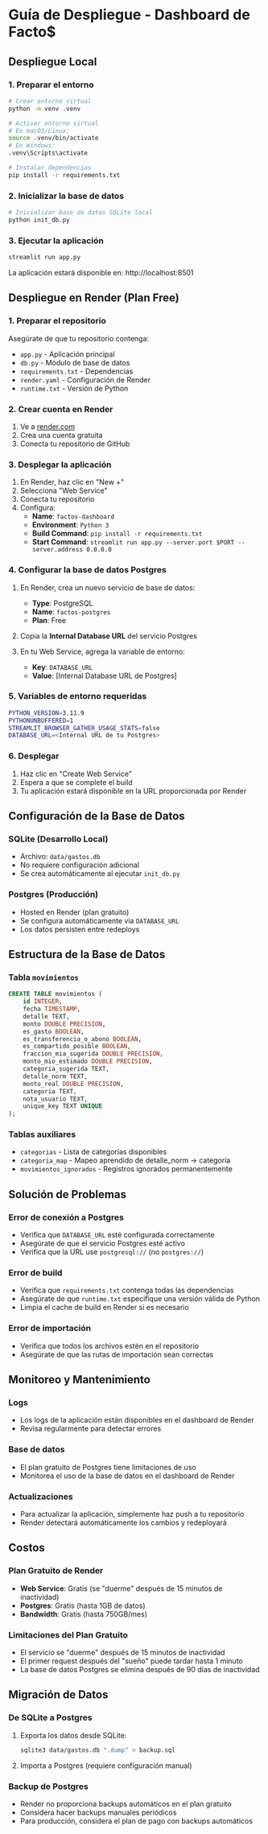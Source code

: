 # Guía de Despliegue - Dashboard de Facto$

## Despliegue Local

### 1. Preparar el entorno

```bash
# Crear entorno virtual
python -m venv .venv

# Activar entorno virtual
# En macOS/Linux:
source .venv/bin/activate
# En Windows:
.venv\Scripts\activate

# Instalar dependencias
pip install -r requirements.txt
```

### 2. Inicializar la base de datos

```bash
# Inicializar base de datos SQLite local
python init_db.py
```

### 3. Ejecutar la aplicación

```bash
streamlit run app.py
```

La aplicación estará disponible en: http://localhost:8501

## Despliegue en Render (Plan Free)

### 1. Preparar el repositorio

Asegúrate de que tu repositorio contenga:
- `app.py` - Aplicación principal
- `db.py` - Módulo de base de datos
- `requirements.txt` - Dependencias
- `render.yaml` - Configuración de Render
- `runtime.txt` - Versión de Python

### 2. Crear cuenta en Render

1. Ve a [render.com](https://render.com)
2. Crea una cuenta gratuita
3. Conecta tu repositorio de GitHub

### 3. Desplegar la aplicación

1. En Render, haz clic en "New +"
2. Selecciona "Web Service"
3. Conecta tu repositorio
4. Configura:
   - **Name**: `factos-dashboard`
   - **Environment**: `Python 3`
   - **Build Command**: `pip install -r requirements.txt`
   - **Start Command**: `streamlit run app.py --server.port $PORT --server.address 0.0.0.0`

### 4. Configurar la base de datos Postgres

1. En Render, crea un nuevo servicio de base de datos:
   - **Type**: PostgreSQL
   - **Name**: `factos-postgres`
   - **Plan**: Free

2. Copia la **Internal Database URL** del servicio Postgres

3. En tu Web Service, agrega la variable de entorno:
   - **Key**: `DATABASE_URL`
   - **Value**: [Internal Database URL de Postgres]

### 5. Variables de entorno requeridas

```bash
PYTHON_VERSION=3.11.9
PYTHONUNBUFFERED=1
STREAMLIT_BROWSER_GATHER_USAGE_STATS=false
DATABASE_URL=<Internal URL de tu Postgres>
```

### 6. Desplegar

1. Haz clic en "Create Web Service"
2. Espera a que se complete el build
3. Tu aplicación estará disponible en la URL proporcionada por Render

## Configuración de la Base de Datos

### SQLite (Desarrollo Local)
- Archivo: `data/gastos.db`
- No requiere configuración adicional
- Se crea automáticamente al ejecutar `init_db.py`

### Postgres (Producción)
- Hosted en Render (plan gratuito)
- Se configura automáticamente via `DATABASE_URL`
- Los datos persisten entre redeploys

## Estructura de la Base de Datos

### Tabla `movimientos`
```sql
CREATE TABLE movimientos (
    id INTEGER,
    fecha TIMESTAMP,
    detalle TEXT,
    monto DOUBLE PRECISION,
    es_gasto BOOLEAN,
    es_transferencia_o_abono BOOLEAN,
    es_compartido_posible BOOLEAN,
    fraccion_mia_sugerida DOUBLE PRECISION,
    monto_mio_estimado DOUBLE PRECISION,
    categoria_sugerida TEXT,
    detalle_norm TEXT,
    monto_real DOUBLE PRECISION,
    categoria TEXT,
    nota_usuario TEXT,
    unique_key TEXT UNIQUE
);
```

### Tablas auxiliares
- `categorias` - Lista de categorías disponibles
- `categoria_map` - Mapeo aprendido de detalle_norm → categoría
- `movimientos_ignorados` - Registros ignorados permanentemente

## Solución de Problemas

### Error de conexión a Postgres
- Verifica que `DATABASE_URL` esté configurada correctamente
- Asegúrate de que el servicio Postgres esté activo
- Verifica que la URL use `postgresql://` (no `postgres://`)

### Error de build
- Verifica que `requirements.txt` contenga todas las dependencias
- Asegúrate de que `runtime.txt` especifique una versión válida de Python
- Limpia el cache de build en Render si es necesario

### Error de importación
- Verifica que todos los archivos estén en el repositorio
- Asegúrate de que las rutas de importación sean correctas

## Monitoreo y Mantenimiento

### Logs
- Los logs de la aplicación están disponibles en el dashboard de Render
- Revisa regularmente para detectar errores

### Base de datos
- El plan gratuito de Postgres tiene limitaciones de uso
- Monitorea el uso de la base de datos en el dashboard de Render

### Actualizaciones
- Para actualizar la aplicación, simplemente haz push a tu repositorio
- Render detectará automáticamente los cambios y redeployará

## Costos

### Plan Gratuito de Render
- **Web Service**: Gratis (se "duerme" después de 15 minutos de inactividad)
- **Postgres**: Gratis (hasta 1GB de datos)
- **Bandwidth**: Gratis (hasta 750GB/mes)

### Limitaciones del Plan Gratuito
- El servicio se "duerme" después de 15 minutos de inactividad
- El primer request después del "sueño" puede tardar hasta 1 minuto
- La base de datos Postgres se elimina después de 90 días de inactividad

## Migración de Datos

### De SQLite a Postgres
1. Exporta los datos desde SQLite:
   ```bash
   sqlite3 data/gastos.db ".dump" > backup.sql
   ```

2. Importa a Postgres (requiere configuración manual)

### Backup de Postgres
- Render no proporciona backups automáticos en el plan gratuito
- Considera hacer backups manuales periódicos
- Para producción, considera el plan de pago con backups automáticos
